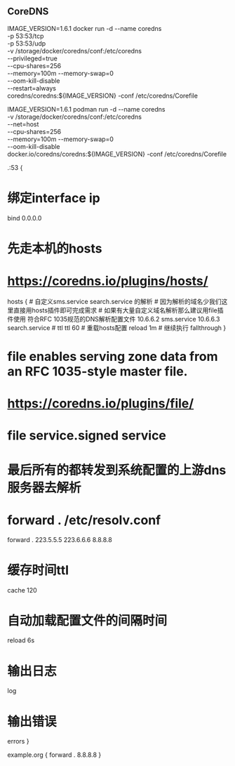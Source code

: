 ## CoreDNS ##

IMAGE_VERSION=1.6.1
docker run -d --name coredns \
-p 53:53/tcp \
-p 53:53/udp \
-v /storage/docker/coredns/conf:/etc/coredns \
--privileged=true \
--cpu-shares=256 \
--memory=100m --memory-swap=0 \
--oom-kill-disable \
--restart=always \
coredns/coredns:${IMAGE_VERSION} -conf /etc/coredns/Corefile

IMAGE_VERSION=1.6.1
podman run -d --name coredns \
-v /storage/docker/coredns/conf:/etc/coredns \
--net=host \
--cpu-shares=256 \
--memory=100m --memory-swap=0 \
--oom-kill-disable \
docker.io/coredns/coredns:${IMAGE_VERSION} -conf /etc/coredns/Corefile

.:53 {
  # 绑定interface ip
  bind 0.0.0.0
  # 先走本机的hosts
  # https://coredns.io/plugins/hosts/
  hosts {
    # 自定义sms.service search.service 的解析
    # 因为解析的域名少我们这里直接用hosts插件即可完成需求
    # 如果有大量自定义域名解析那么建议用file插件使用 符合RFC 1035规范的DNS解析配置文件
    10.6.6.2 sms.service
    10.6.6.3 search.service
    # ttl
    ttl 60
    # 重载hosts配置
    reload 1m
    # 继续执行
    fallthrough
  }
  # file enables serving zone data from an RFC 1035-style master file.
  # https://coredns.io/plugins/file/
  # file service.signed service
  # 最后所有的都转发到系统配置的上游dns服务器去解析
  # forward . /etc/resolv.conf
  forward . 223.5.5.5 223.6.6.6 8.8.8.8
  # 缓存时间ttl
  cache 120
  # 自动加载配置文件的间隔时间
  reload 6s
  # 输出日志
  log
  # 输出错误
  errors
}

example.org {
    forward . 8.8.8.8
}
